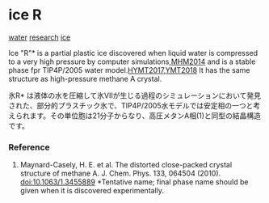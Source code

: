# ice R

[water](water.md) [research](research.md) [ice](ice.md)

Ice "R"* is a partial plastic ice discovered when liquid water is compressed to a very high pressure by computer simulations,[MHM2014](MHM2014.md) and is a stable phase fpr TIP4P/2005 water model.[HYMT2017](HYMT2017.md),[YMT2018](YMT2018.md) It has the same structure as high-pressure methane A crystal.



氷R* は液体の水を圧縮して氷VIIが生じる過程のシミュレーションにおいて発見された、部分的プラスチック氷で、TIP4P/2005水モデルでは安定相の一つと考えられます。その単位胞は21分子からなり、高圧メタンA相(1)と同型の結晶構造です。



### Reference

1. Maynard-Casely, H. E. et al. The distorted close-packed crystal structure of methane A. J. Chem. Phys. 133, 064504 (2010). [doi:10.1063/1.3455889](http://doi.org/10.1063/1.3455889)
*Tentative name; final phase name should be given when it is discovered experimentally.

[](https://gyazo.com/a3407f92ba31bcbd1066af4471b2e81d)



